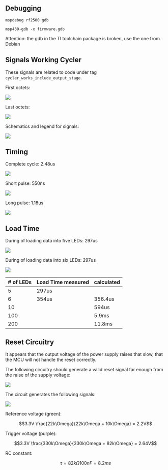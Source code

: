 ## Debugging

```
mspdebug rf2500 gdb

msp430-gdb -x firmware.gdb
```

Attention: the gdb in the TI toolchain package is broken, use the one from Debian



## Signals Working Cycler

These signals are related to code under tag `cycler_works_include_output_stage`.

First octets:

![](./docs/cycler_working_first_octets.png)

Last octets:

![](./docs/cycler_working_last_octets.png)

Schematics and legend for signals:

![](./docs/schematics.jpeg)


## Timing

Complete cycle: 2.48us

![](./docs/pulse_complete.png)

Short pulse: 550ns

![](./docs/pulse_short.png)

Long pulse: 1.18us

![](./docs/pulse_long.png)


## Load Time

During of loading data into five LEDs: 297us

![](./docs/five_leds.png)

During of loading data into six LEDs: 297us

![](./docs/six_leds.png)


| # of LEDs | Load Time measured | calculated |
| --------- | ------------------ | ---------- |
| 5         | 297us              |            | 
| 6         | 354us              | 356.4us    |
| 10        |                    | 594us      |
| 100       |                    | 5.9ms      |
| 200       |                    | 11.8ms     |


## Reset Circuitry

It appears that the output voltage of the power supply raises that slow, that the MCU
will not handle the reset correctly.

The following circuitry should generate a valid reset signal far enough from the raise 
of the supply voltage:

![](./docs/reset-circuit.jpeg)

The circuit generates the following signals:

![](./docs/reset-signal.png)

Reference voltage (green):

```math
3.3V \frac{22k\Omega}{22k\Omega + 10k\Omega} = 2.2V
```

Trigger voltage (purple):

```math
3.3V \frac{330k\Omega}{330k\Omega + 82k\Omega} = 2.64V
```

RC constant:

```math
\tau = 82k\Omega 100nF = 8.2ms
```
